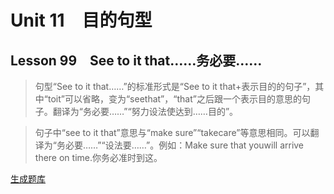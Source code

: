 ﻿ # Unit 11　目的句型
 ## Lesson 99　See to it that……务必要……
 
> 句型“See to it that……”的标准形式是“See to it that+表示目的的句子”，其中“toit”可以省略，变为“seethat”，“that”之后跟一个表示目的意思的句子。翻译为“务必要……”“努力设法使达到……目的”。

> 句子中“see to it that”意思与“make sure”“takecare”等意思相同。可以翻译为“务必要……”“设法要……”。例如：Make sure that youwill arrive there on time.你务必准时到这。


 [生成题库](./sentence/f099.json)
